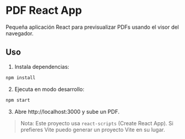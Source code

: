 # PDF React App

Pequeña aplicación React para previsualizar PDFs usando el visor del navegador.

## Uso

1. Instala dependencias:

```bash
npm install
```

2. Ejecuta en modo desarrollo:

```bash
npm start
```

3. Abre http://localhost:3000 y sube un PDF.

> Nota: Este proyecto usa `react-scripts` (Create React App). Si prefieres Vite puedo generar un proyecto Vite en su lugar.
